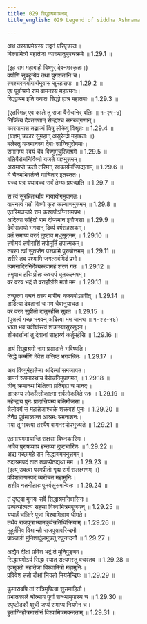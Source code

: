 ```yaml
---
title: 029 सिद्धाश्रमगमनम्
title_english: 029 Legend of siddha Ashrama

---
```

अथ तस्याप्रमेयस्य तद्वनं परिपृच्छतः।  
विश्वामित्रो महातेजा व्याख्यातुमुपचक्रमे ॥ 1.29.1 ॥   

(इह राम महाबाहो विष्णुर् देवनमस्कृतः।)  
वर्षाणि सुबहून्येव तथा युगशतानि च।  
तपश्चरणयोगार्थमुवास सुमहातपाः ॥ 1.29.2 ॥   
एष पूर्वाश्रमो राम वामनस्य महात्मनः।  
सिद्धाश्रम इति ख्यातः सिद्धो ह्यत्र महातपाः ॥ 1.29.3 ॥   

(एतस्मिन्न् एव काले तु राजा वैरोचनिर् बलिः ॥ १-२९-४)  
निर्जित्य दैवतगणान् सेन्द्रांश्च समरुद्गणान्।  
कारयामास तद्राज्यं त्रिषु लोकेषु विश्रुतः ॥ 1.29.4 ॥   
(यज्ञम् चकार सुमहान् असुरेन्द्रो महाबलः ।)  
बलेस्तु यजमानस्य देवाः साग्निपुरोगमाः।  
समागम्य स्वयं चैव विष्णुमूचुरिहाश्रमे ॥ 1.29.5 ॥   
बलिर्वैरोचनिर्विष्णो यजते यज्ञमुत्तमम्।  
असमाप्ते क्रतौ तस्मिन् स्वकार्यमभिपद्यताम् ॥ 1.29.6 ॥   
ये चैनमभिवर्तन्ते याचितार इतस्ततः।  
यच्च यत्र यथावच्च सर्वं तेभ्यः प्रयच्छति ॥ 1.29.7 ॥   

स त्वं सुरहितार्थाय मायायोगमुपागतः।  
वामनत्वं गतो विष्णो कुरु कल्याणमुत्तमम् ॥ 1.29.8 ॥   
एतस्मिन्नन्तरे राम कश्यपोऽग्निसमप्रभः।  
अदित्या सहितो राम दीप्यमान इवौजसा ॥ 1.29.9 ॥   
देवीसहायो भगवान् दिव्यं वर्षसहस्रकम्।  
व्रतं समाप्य वरदं तुष्टाव मधुसूदनम् ॥ 1.29.10 ॥   
तपोमयं तपोराशिं तपोमूर्तिं तपात्मकम्।  
तपसा त्वां सुतप्तेन पश्यामि पुरुषोत्तमम् ॥ 1.29.11 ॥   
शरीरे तव पश्यामि जगत्सर्वमिदं प्रभो।  
त्वमनादिरनिर्देश्यस्त्वामहं शरणं गतः ॥ 1.29.12 ॥   
तमुवाच हरिः प्रीतः कश्यपं धूतकल्मषम्।  
वरं वरय भद्रं ते वरार्होऽसि मतो मम ॥ 1.29.13 ॥   

तच्छ्रुत्वा वचनं तस्य मारीचः कश्यपोऽब्रवीत् ॥ 1.29.14 ॥   
अदित्या देवतानां च मम चैवानुयाचतः।  
वरं वरद सुप्रीतो दातुमर्हसि सुव्रत ॥ 1.29.15 ॥   
(पुत्रत्वं गच्छ भगवन् अदित्या मम चानघ ॥ १-२९-१६)  
भ्राता भव यवीयांस्त्वं शक्रस्यासुरसूदन।  
शोकार्त्तानां तु देवानां साहाय्यं कर्तुमर्हसि ॥ 1.29.16 ॥   

अयं सिद्धाश्रमो नाम प्रसादात्ते भविष्यति।  
सिद्धे कर्म्मणि देवेश उत्तिष्ठ भगवन्नितः ॥ 1.29.17 ॥   

अथ विष्णुर्महातेजा अदित्यां समजायत।  
वामनं रूपमास्थाय वैरोचनिमुपागमत् ॥ 1.29.18 ॥   
त्रीन् क्रमानथ भिक्षित्वा प्रतिगृह्य च मानदः।  
आक्रम्य लोकाँल्लोकात्मा सर्वलोकहिते रतः ॥ 1.29.19 ॥   
महेन्द्राय पुनः प्रादान्नियम्य बलिमोजसा।  
त्रैलोक्यं स महातेजाश्चक्रे शक्रवशं पुनः ॥ 1.29.20 ॥   
तेनैव पूर्वमाक्रान्त आश्रमः श्रमनाशनः।  
मया तु भक्त्या तस्यैष वामनस्योपभुज्यते ॥ 1.29.21 ॥   

एतमाश्रममायान्ति राक्षसा विघ्नकारिणः।  
अत्रैव पुरुषव्याघ्र हन्तव्या दुष्टचारिणः ॥ 1.29.22 ॥   
अद्य गच्छामहे राम सिद्धाश्रममनुत्तमम्।  
तदाश्रमपदं तात तवाप्येतद्यथा मम ॥ 1.29.23 ॥   
(इत्य् उक्त्वा परमप्रीतो गृह्य रामं सलक्ष्मणम् ।)  
प्रविशन्नाश्रमपदं व्यरोचत महामुनिः।  
शशीव गतनीहारः पुनर्वसुसमन्वितः ॥ 1.29.24 ॥   

तं दृष्ट्वा मुनयः सर्वे सिद्धाश्रमनिवासिनः।  
उत्पत्योत्पत्य सहसा विश्वामित्रमपूजयन् ॥ 1.29.25 ॥   
यथार्हं चक्रिरे पूजां विश्वामित्राय धीमते।  
तथैव राजपुत्राभ्यामकुर्वन्नतिथिक्रियाम् ॥ 1.29.26 ॥   
मुहूर्तमिव विश्रान्तौ राजपुत्रावरिन्दमौ।  
प्राञ्जली मुनिशार्दूलमूचतू रघुनन्दनौ ॥ 1.29.27 ॥   

अद्यैव दीक्षां प्रविश भद्रं ते मुनिपुङ्गव।  
सिद्धाश्रमोऽयं सिद्धः स्यात् सत्यमस्तु वचस्तव ॥ 1.29.28 ॥   
एवमुक्तो महातेजा विश्वामित्रो महामुनिः।  
प्रविवेश ततो दीक्षां नियतो नियतेन्द्रियः ॥ 1.29.29 ॥   

कुमारावपि तां रात्रिमुषित्वा सुसमाहितौ।  
प्रभातकाले चोत्थाय पूर्वां सन्ध्यामुपास्य च ॥ 1.29.30 ॥   
स्पृष्टोदकौ शुची जप्यं समाप्य नियमेन च।  
हुताग्निहोत्रमासीनं विश्वामित्रमवन्दताम् ॥ 1.29.31 ॥   